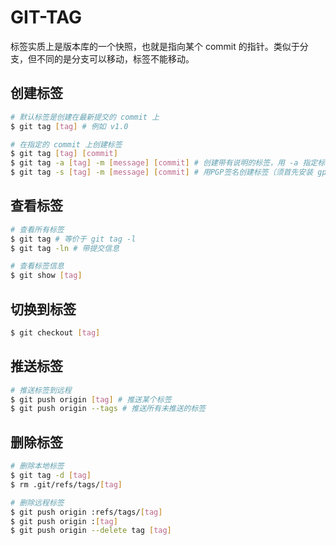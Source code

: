 # GIT-TAG

标签实质上是版本库的一个快照，也就是指向某个 commit 的指针。类似于分支，但不同的是分支可以移动，标签不能移动。

## 创建标签

```sh
# 默认标签是创建在最新提交的 commit 上
$ git tag [tag] # 例如 v1.0
```

```sh
# 在指定的 commit 上创建标签
$ git tag [tag] [commit]
$ git tag -a [tag] -m [message] [commit] # 创建带有说明的标签，用 -a 指定标签名，-m 指定说明文字
$ git tag -s [tag] -m [message] [commit] # 用PGP签名创建标签（须首先安装 gpg，即GnuPG）
```

## 查看标签

```sh
# 查看所有标签
$ git tag # 等价于 git tag -l
$ git tag -ln # 带提交信息
```

```sh
# 查看标签信息
$ git show [tag]
```

## 切换到标签

```sh
$ git checkout [tag]
```

## 推送标签

```sh
# 推送标签到远程
$ git push origin [tag] # 推送某个标签
$ git push origin --tags # 推送所有未推送的标签
```

## 删除标签

```sh
# 删除本地标签
$ git tag -d [tag]
$ rm .git/refs/tags/[tag]
```

```sh
# 删除远程标签
$ git push origin :refs/tags/[tag]
$ git push origin :[tag]
$ git push origin --delete tag [tag]
```
